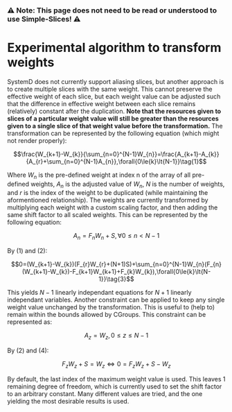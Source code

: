### ⚠️  Note: This page does not need to be read or understood to use Simple-Slices! ⚠️

# Experimental algorithm to transform weights

SystemD does not currently support aliasing slices, but another approach is to create multiple slices with the same weight. This cannot preserve the effective weight of each slice, but each weight value can be adjusted such that the difference in effective weight between each slice remains (relatively) constant after the duplication. **Note that the resources given to slices of a particular weight value will still be greater than the resources given to a single slice of that weight value before the transformation.** The transformation can be represented by the following equation (which might not render properly):

$$\frac{W_{k+1}-W_{k}}{\sum_{n=0}^{N-1}W_{n}}=\frac{A_{k+1}-A_{k}}{A_{r}+\sum_{n=0}^{N-1}A_{n}},\forall{0\le{k}\lt{N-1}}\tag{1}$$

Where $W_{n}$ is the pre-defined weight at index n of the array of all pre-defined weights, $A_{n}$ is the adjusted value of $W_{n}$, $N$ is the number of weights, and $r$ is the index of the weight to be duplicated (while maintaining the aformentioned relationship). The weights are currently transformed by multiplying each weight with a custom scaling factor, and then adding the same shift factor to all scaled weights. This can be represented by the following equation:

$$A_{n}=F_{n}W_{n}+S\tag{2},\forall{0\le{n}\lt{N-1}}$$

By (1) and (2):

$$0=(W_{k+1}-W_{k})(F_{r}W_{r}+(N+1)S)+\sum_{n=0}^{N-1}W_{n}(F_{n}(W_{k+1}-W_{k})-F_{k+1}W_{k+1}+F_{k}W_{k}),\forall{0\le{k}\lt{N-1}}\tag{3}$$

This yields $N-1$ linearly independant equations for $N+1$ linearly independant variables. Another constraint can be applied to keep any single weight value unchanged by the transformation. This is useful to (help to) remain within the bounds allowed by CGroups. This constraint can be represented as:

$$A_{z}=W_{z}\tag{4},0\le{z}\le{N-1}$$

By (2) and (4):

$$F_{z}W_{z}+S=W_{z}\Longleftrightarrow0=F_{z}W_{z}+S-W_{z}\tag{5}$$

By default, the last index of the maximum weight value is used. This leaves 1 remaining degree of freedom, which is currently used to set the shift factor to an arbitrary constant. Many different values are tried, and the one yielding the most desirable results is used.

